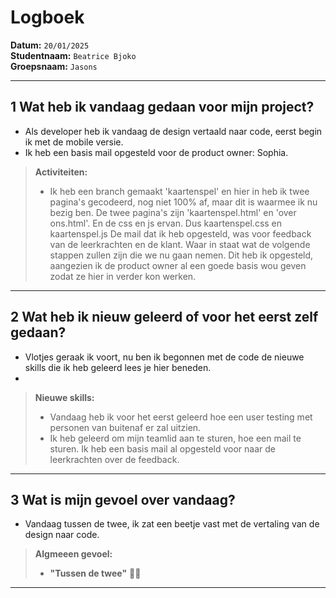 # Logboek

**Datum:** `20/01/2025`  
**Studentnaam:** `Beatrice Bjoko`  
**Groepsnaam:** `Jasons`

---

## 1 Wat heb ik vandaag gedaan voor mijn project?

- Als developer heb ik vandaag de design vertaald naar code, eerst begin ik met de mobile versie.
- Ik heb een basis mail opgesteld voor de product owner: Sophia.

> **Activiteiten:**
>
> - Ik heb een branch gemaakt 'kaartenspel' en hier in heb ik twee pagina's gecodeerd, nog niet 100% af, maar dit is waarmee ik nu bezig ben. De twee pagina's zijn 'kaartenspel.html' en 'over ons.html'. En de css en js ervan. Dus kaartenspel.css en kaartenspel.js
>   De mail dat ik heb opgesteld, was voor feedback van de leerkrachten en de klant. Waar in staat wat de volgende stappen zullen zijn die we nu gaan nemen. Dit heb ik opgesteld, aangezien ik de product owner al een goede basis wou geven zodat ze hier in verder kon werken.

---

## 2 Wat heb ik nieuw geleerd of voor het eerst zelf gedaan?

- Vlotjes geraak ik voort, nu ben ik begonnen met de code de nieuwe skills die ik heb geleerd lees je hier beneden.
-

> **Nieuwe skills:**
>
> - Vandaag heb ik voor het eerst geleerd hoe een user testing met personen van buitenaf er zal uitzien.
> - Ik heb geleerd om mijn teamlid aan te sturen, hoe een mail te sturen. Ik heb een basis mail al opgesteld voor naar de leerkrachten over de feedback.

---

## 3 Wat is mijn gevoel over vandaag?

- Vandaag tussen de twee, ik zat een beetje vast met de vertaling van de design naar code.

> **Algmeeen gevoel:**
>
> - **"Tussen de twee"** 😮‍💨

>

---
